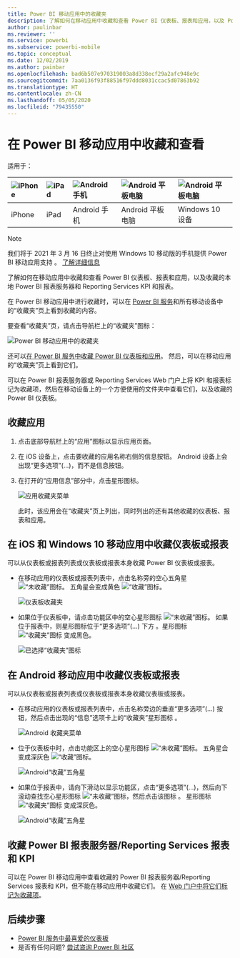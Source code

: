 ```yaml
---
title: Power BI 移动应用中的收藏夹
description: 了解如何在移动应用中收藏和查看 Power BI 仪表板、报表和应用，以及 Power BI 报表服务器和 Reporting Services 报表和 KPI。
author: paulinbar
ms.reviewer: ''
ms.service: powerbi
ms.subservice: powerbi-mobile
ms.topic: conceptual
ms.date: 12/02/2019
ms.author: painbar
ms.openlocfilehash: bad6b507e970319003a8d338ecf29a2afc948e9c
ms.sourcegitcommit: 7aa0136f93f88516f97ddd8031ccac5d07863b92
ms.translationtype: HT
ms.contentlocale: zh-CN
ms.lasthandoff: 05/05/2020
ms.locfileid: "79435550"
---
```

# <a name="make-and-view-favorites-in-the-power-bi-mobile-apps"></a>在 Power BI 移动应用中收藏和查看
适用于：

| ![iPhone](./media/mobile-apps-favorites/iphone-logo-50-px.png) | ![iPad](./media/mobile-apps-favorites/ipad-logo-50-px.png) | ![Android 手机](./media/mobile-apps-favorites/android-phone-logo-50-px.png) | ![Android 平板电脑](./media/mobile-apps-favorites/android-tablet-logo-50-px.png) | ![Android 平板电脑](./media/mobile-apps-favorites/win-10-logo-50-px.png) |
|:--- |:--- |:--- |:--- |:--- |
| iPhone |iPad |Android 手机 |Android 平板电脑 |Windows 10 设备 |

>[!NOTE]
>我们将于 2021 年 3 月 16 日终止对使用 Windows 10 移动版的手机提供 Power BI 移动应用支持  。 [了解详细信息](https://go.microsoft.com/fwlink/?linkid=2121400)

了解如何在移动应用中收藏和查看 Power BI 仪表板、报表和应用，以及收藏的本地 Power BI 报表服务器和 Reporting Services KPI 和报表。

在 Power BI 移动应用中进行收藏时，可以在 [Power BI 服务](https://powerbi.com)和所有移动设备中的“收藏夹”页上看到收藏的内容。

要查看“收藏夹”页，请点击导航栏上的“收藏夹”图标：

![Power BI 移动应用中的收藏夹](./media/mobile-apps-favorites/power-bi-android-favorites-reports.png)


还可以[在 Power BI 服务中收藏 Power BI 仪表板和应用](../end-user-favorite.md)。 然后，可以在移动应用的“收藏夹”页上看到它们。

可以在 Power BI 报表服务器或 Reporting Services Web 门户上将 KPI 和报表标记为收藏项，然后在移动设备上的一个方便使用的文件夹中查看它们，以及收藏的 Power BI 仪表板。

## <a name="make-an-app-a-favorite"></a>收藏应用
1. 点击底部导航栏上的“应用”图标以显示应用页面。

2. 在 iOS 设备上，点击要收藏的应用名称右侧的信息按钮。 Android 设备上会出现“更多选项”(...)，而不是信息按钮。 

3. 在打开的“应用信息”部分中，点击星形图标。
   
    ![应用收藏夹菜单](./media/mobile-apps-favorites/power-bi-android-favorite-app-ellipsis.png)
   
    此时，该应用会在“收藏夹”页上列出，同时列出的还有其他收藏的仪表板、报表和应用。
   
## <a name="make-a-dashboard-or-report-a-favorite-in-the-ios-and-windows-10-mobile-apps"></a>在 iOS 和 Windows 10 移动应用中收藏仪表板或报表
可以从仪表板或报表列表或仪表板或报表本身收藏 Power BI 仪表板或报表。

* 在移动应用的仪表板或报表列表中，点击名称旁的空心五角星 ![“未收藏”图标](./././media/mobile-apps-favorites/power-bi-mobile-not-favorite-icon.png)。 五角星会变成黄色 ![“收藏”图标](./././media/mobile-apps-favorites/power-bi-mobile-yes-favorite-icon.png)。
  
    ![仪表板收藏夹](./media/mobile-apps-favorites/power-bi-mobile-make-dashboard-favorite.png)
* 如果位于仪表板中，请点击功能区中的空心星形图标 ![“未收藏”图标](./././media/mobile-apps-favorites/power-bi-mobile-not-favorite-icon.png)。 如果位于报表中，则星形图标位于“更多选项”(...) 下方  。星形图标 ![“收藏夹”图标](./././media/mobile-apps-favorites/power-bi-mobile-favorite-selected-black.png) 变成黑色。
  
    ![已选择“收藏夹”图标](./media/mobile-apps-favorites/power-bi-mobile-favorite-selected.png)

## <a name="make-a-dashboard-or-report-a-favorite-in-the-android-mobile-apps"></a>在 Android 移动应用中收藏仪表板或报表
可以从仪表板或报表列表或仪表板或报表本身收藏仪表板或报表。

* 在移动应用的仪表板或报表列表中，点击名称旁边的垂直“更多选项”(…) 按钮，然后点击出现的“信息”选项卡上的“收藏夹”星形图标  。
  
    ![Android 收藏夹菜单](./media/mobile-apps-favorites/power-bi-android-make-favorite.png)

* 位于仪表板中时，点击功能区上的空心星形图标 ![“未收藏”图标](./././media/mobile-apps-favorites/power-bi-mobile-not-favorite-icon.png)。 五角星会变成深灰色 ![“收藏”图标](./media/mobile-apps-favorites/power-bi-android-favorite-icon.png)。
  
    ![Android“收藏”五角星](./media/mobile-apps-favorites/power-bi-android-favorite-in-dashboard.png)

* 如果位于报表中，请向下滑动以显示功能区，点击“更多选项”(...)，然后向下滚动查找空心星形图标 ![“未收藏”图标](./././media/mobile-apps-favorites/power-bi-mobile-not-favorite-icon.png)，然后点击该图标  。 星形图标 ![“收藏夹”图标](./media/mobile-apps-favorites/power-bi-android-favorite-icon.png) 变成深灰色。
  
    ![Android“收藏”五角星](./media/mobile-apps-favorites/power-bi-android-favorite-in-report.png)

## <a name="make-favorite-power-bi-report-server-and-reporting-services-reports-and-kpis"></a>收藏 Power BI 报表服务器/Reporting Services 报表和 KPI
可以在 Power BI 移动应用中查看收藏的 Power BI 报表服务器/Reporting Services 报表和 KPI，但不能在移动应用中收藏它们。 在 [Web 门户中将它们标记为收藏项](../../report-server/tutorial-explore-report-server-web-portal.md#tag-your-favorites)。 

## <a name="next-steps"></a>后续步骤
* [Power BI 服务中最喜爱的仪表板](../end-user-favorite.md) 
* 是否有任何问题? [尝试咨询 Power BI 社区](https://community.powerbi.com/)

